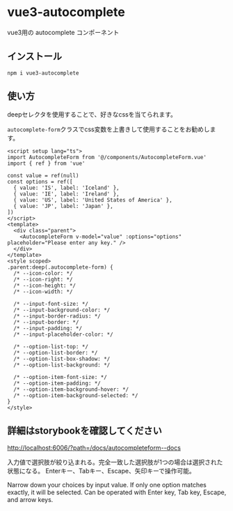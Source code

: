 # vue3-autocomplete

vue3用の autocomplete コンポーネント

## インストール

`npm i vue3-autocomplete`

## 使い方

deepセレクタを使用することで、好きなcssを当てられます。

`autocomplete-form`クラスでcss変数を上書きして使用することをお勧めします。

```vue
<script setup lang="ts">
import AutocompleteForm from '@/components/AutocompleteForm.vue'
import { ref } from 'vue'

const value = ref(null)
const options = ref([
  { value: 'IS', label: 'Iceland' },
  { value: 'IE', label: 'Ireland' },
  { value: 'US', label: 'United States of America' },
  { value: 'JP', label: 'Japan' },
])
</script>
<template>
  <div class="parent">
    <AutocompleteForm v-model="value" :options="options" placeholder="Please enter any key." />
  </div>
</template>
<style scoped>
.parent:deep(.autocomplete-form) {
  /* --icon-color: */
  /* --icon-right: */
  /* --icon-height: */
  /* --icon-width: */

  /* --input-font-size: */
  /* --input-background-color: */
  /* --input-border-radius: */
  /* --input-border: */
  /* --input-padding: */
  /* --input-placeholder-color: */

  /* --option-list-top: */
  /* --option-list-border: */
  /* --option-list-box-shadow: */
  /* --option-list-background: */

  /* --option-item-font-size: */
  /* --option-item-padding: */
  /* --option-item-background-hover: */
  /* --option-item-background-selected: */
}
</style>
```

## 詳細はstorybookを確認してください

<http://localhost:6006/?path=/docs/autocompleteform--docs>

入力値で選択肢が絞り込まれる。完全一致した選択肢が1つの場合は選択された状態になる。
Enterキー、Tabキー、Escape、矢印キーで操作可能。

Narrow down your choices by input value. If only one option matches exactly, it will be selected.
Can be operated with Enter key, Tab key, Escape, and arrow keys.
